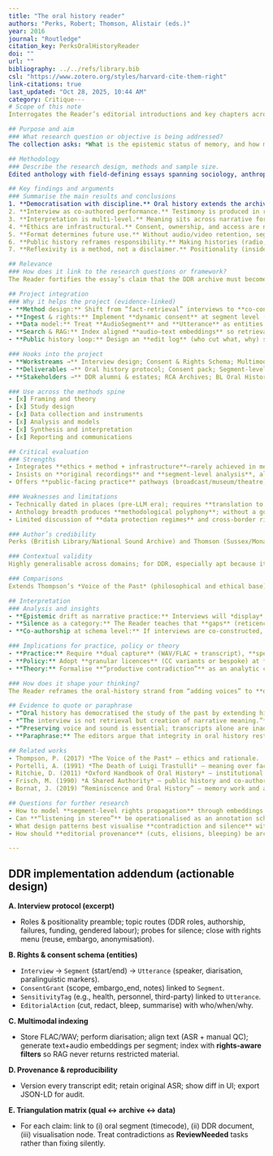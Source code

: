 ```yaml
---
title: "The oral history reader"
authors: "Perks, Robert; Thomson, Alistair (eds.)"
year: 2016
journal: "Routledge"
citation_key: PerksOralHistoryReader
doi: ""
url: ""
bibliography: ../../refs/library.bib
csl: "https://www.zotero.org/styles/harvard-cite-them-right"
link-citations: true
last_updated: "Oct 28, 2025, 10:44 AM"
category: Critique---
# Scope of this note
Interrogates the Reader’s editorial introductions and key chapters across five parts (critical developments; interviewing; advocacy/empowerment; interpreting memories; making histories). The note emphasises how oral history is simultaneously **method** (co-constructed narrative), **ethics** (rights, consent, care), and **infrastructure** (formats, metadata, access). Mapped directly to DDR’s oral-history strand and the multimodal RAG pipeline.

## Purpose and aim
### What research question or objective is being addressed?
The collection asks: *What is the epistemic status of memory, and how must institutions, methods, and infrastructures change to accommodate it?* It argues that oral history democratises the historical record, but only if **practice and infrastructure** (collection design, rights, description, access) are aligned. The editors position oral history not as a supplement to archives but as a **transformative mode** of inquiry that remakes evidence, audiences, and responsibilities.

## Methodology
### Describe the research design, methods and sample size.
Edited anthology with field-defining essays spanning sociology, anthropology, psychology, public history, and archival practice. The editors synthesise competing paradigms (positivist verification ↔ interpretive meaning-making), standard-setting guidance (recording quality, consent, deposit), and public dissemination (broadcast, museum, performance). Rather than prescribe a single method, they advance **pluralism with guardrails**: co-construction; reflexive positionality; retention of original recordings; interoperable metadata; long-term stewardship.

## Key findings and arguments
### Summarise the main results and conclusions
1. **Democratisation with discipline.** Oral history extends the archive to marginalised voices but demands disciplined practice: purposeful sampling, topic guides, and ethical reciprocity.  
2. **Interview as co-authored performance.** Testimony is produced in relation; voice, silence, gesture, and setting are part of the evidence. Transcripts alone are inadequate.  
3. **Interpretation is multi-level.** Meaning sits across narrative form (plot, metaphor), social memory (collective frames), and institutional context (what can/cannot be said).  
4. **Ethics are infrastructural.** Consent, ownership, and access are not paperwork afterthoughts; they must be *encoded* in data models and workflows.  
5. **Format determines future use.** Without audio/video retention, segment-level indexing, and rights metadata, reuse collapses to quotation snippets—epistemically thin and exclusionary.  
6. **Public history reframes responsibility.** Making histories (radio, museum, theatre) re-situates the historian as mediator and the narrator as co-author; editing is moral labour.  
7. **Reflexivity is a method, not a disclaimer.** Positionality (insider/outsider), power dynamics, and editing choices must be documented as part of the record.

## Relevance
### How does it link to the research questions or framework?
The Reader fortifies the essay’s claim that the DDR archive must become a **living infrastructure** where memory, evidence, and code interact. It authorises treating interviews as **first-class data** in the taxonomy (not appendices), and it legitimises **contradiction and drift** as analyzable features rather than errors—precisely the epistemic stance the project advances.

## Project integration
### Why it helps the project (evidence-linked)
- **Method design:** Shift from “fact-retrieval” interviews to **co-constructive sessions** with topic routes, probes for silence/hesitation, and explicit positionality notations.  
- **Ingest & rights:** Implement **dynamic consent** at segment level (allow/deny, embargo windows, reuse scopes), stored as machine-actionable fields.  
- **Data model:** Treat **AudioSegment** and **Utterance** as entities (with timecodes, speaker, paralinguistic markers, consent flags), not by-products.  
- **Search & RAG:** Index aligned **audio–text embeddings** so retrieval can cite down to the sentence with timecodes and rights checks; expose **explainable provenance**.  
- **Public history loop:** Design an **edit log** (who cut what, why) so public outputs are auditable—editorial decisions become metadata, not invisible craft.

### Hooks into the project
- **Workstreams →** Interview design; Consent & Rights Schema; Multimodal Indexing; Editorial Provenance; Public History Outputs.  
- **Deliverables →** Oral history protocol; Consent pack; Segment-level indexer; Provenance dashboard; Rights-aware RAG; Educator/exhibition kits.  
- **Stakeholders →** DDR alumni & estates; RCA Archives; BL Oral History; V&A East; DRS community; disability-history networks.

### Use across the methods spine
- [x] Framing and theory  
- [x] Study design  
- [x] Data collection and instruments  
- [x] Analysis and models  
- [x] Synthesis and interpretation  
- [x] Reporting and communications  

## Critical evaluation
### Strengths
- Integrates **ethics + method + infrastructure**—rarely achieved in methodological anthologies.  
- Insists on **original recordings** and **segment-level analysis**, aligning with contemporary multimodal ML practice.  
- Offers **public-facing practice** pathways (broadcast/museum/theatre) that match REF impact routes.

### Weaknesses and limitations
- Technically dated in places (pre-LLM era); requires **translation to vector search, diarisation, and rights-aware retrieval**.  
- Anthology breadth produces **methodological polyphony**; without a governing model, novices can cherry-pick to confirm biases.  
- Limited discussion of **data protection regimes** and cross-border rights in digital dissemination (now central).

### Author’s credibility
Perks (British Library/National Sound Archive) and Thomson (Sussex/Monash) are field-defining; their editorial apparatus sets pragmatic as well as theoretical standards. The Reader is widely adopted for postgraduate training and institutional policy.

### Contextual validity
Highly generalisable across domains; for DDR, especially apt because it confronts **institutional memory, power, gendered labour, and classed roles**—themes visible in DDR staffing and project distribution.

### Comparisons
Extends Thompson’s *Voice of the Past* (philosophical and ethical base) and operationalises Portelli’s **meaning-over-fact** thesis into **workflow, rights, and description**. It complements Ritchie’s institutional history by specifying *how* practice should be encoded and preserved.

## Interpretation
### Analysis and insights
- **Epistemic drift as narrative practice:** Interviews will *display* the historical shift you analyse—systematic ideal → plural practice—through how people now retell DDR. Index these narrative transformations (e.g., “from system to story”).  
- **Silence as a category:** The Reader teaches that **gaps** (reticence about authorship, gendered credit, failures) are themselves findings. Model silence as a **ResidualEvidence** type with provenance.  
- **Co-authorship at schema level:** If interviews are co-constructed, then co-authorship must appear in the database—store **InterviewerRole** and **EditingAction** as first-class entities, not hidden labour.

### Implications for practice, policy or theory
- **Practice:** Require **dual capture** (WAV/FLAC + transcript), **speaker diarisation**, **time-aligned text**, and **quality thresholds** (room tone, mic placement).  
- **Policy:** Adopt **granular licences** (CC variants or bespoke) at **segment** level; document intended reuses, embargoes, and redaction reasons.  
- **Theory:** Formalise **“productive contradiction”** as an analytic code that flags divergences between oral testimony and DDR documents; contradictions trigger curator review rather than silent normalisation.

### How does it shape your thinking?
The Reader reframes the oral-history strand from “adding voices” to **designing a socio-technical system** where speech, memory and rights *govern* what can be known. It justifies encoding **care** (consent, sensitivity, redaction) as computational primitives—equal in status to topics and names.

## Evidence to quote or paraphrase
- *“Oral history has democratised the study of the past by extending history to those hidden from it.”* (Intro)  
- *“The interview is not retrieval but creation of narrative meaning.”* (Interviewing)  
- *“Preserving voice and sound is essential; transcripts alone are inadequate.”* (Making histories)  
- **Paraphrase:** The editors argue that integrity in oral history rests on **incompleteness and reusability**—records must be open to reinterpretation across new publics and technologies.

## Related works
- Thompson, P. (2017) *The Voice of the Past* — ethics and rationale.  
- Portelli, A. (1991) *The Death of Luigi Trastulli* — meaning over fact.  
- Ritchie, D. (2011) *Oxford Handbook of Oral History* — institutional synthesis.  
- Frisch, M. (1990) *A Shared Authority* — public history and co-authorship.  
- Bornat, J. (2019) “Reminiscence and Oral History” — memory work and ageing.

## Questions for further research
- How to model **segment-level rights propagation** through embeddings and cached RAG snippets without leaking restricted content?  
- Can **“listening in stereo”** be operationalised as an annotation schema (e.g., a two-channel track for propositional vs. affective meaning)?  
- What design patterns best visualise **contradiction and silence** without sensationalising harm (UI/UX ethics)?  
- How should **editorial provenance** (cuts, elisions, bleeping) be archived so that public outputs remain auditable and citable?

---
```


## DDR implementation addendum (actionable design)

**A. Interview protocol (excerpt)**
- Roles & positionality preamble; topic routes (DDR roles, authorship, failures, funding, gendered labour); probes for silence; close with rights menu (reuse, embargo, anonymisation).

**B. Rights & consent schema (entities)**
- `Interview` → `Segment` (start/end) → `Utterance` (speaker, diarisation, paralinguistic markers).  
- `ConsentGrant` (scope, embargo_end, notes) linked to `Segment`.  
- `SensitivityTag` (e.g., health, personnel, third-party) linked to `Utterance`.  
- `EditorialAction` (cut, redact, bleep, summarise) with who/when/why.

**C. Multimodal indexing**
- Store FLAC/WAV; perform diarisation; align text (ASR + manual QC); generate text+audio embeddings per segment; index with **rights-aware filters** so RAG never returns restricted material.

**D. Provenance & reproducibility**
- Version every transcript edit; retain original ASR; show diff in UI; export JSON-LD for audit.

**E. Triangulation matrix (qual ↔ archive ↔ data)**
- For each claim: link to (i) oral segment (timecode), (ii) DDR document, (iii) visualisation node. Treat contradictions as **ReviewNeeded** tasks rather than fixing silently.